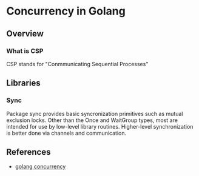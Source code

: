 # Concurrency in Golang

## Overview

### What is CSP
CSP stands for "Conmmunicating Sequential Processes"

## Libraries
### Sync
Package sync provides basic syncronization primitives such as mutual exclusion locks. Other than the Once and WaitGroup types, most are intended for use by low-level library routines. Higher-level synchronization is better done via channels and communication.



## References
- [golang concurrency](https://zenn.dev/hsaki/books/golang-concurrency)
